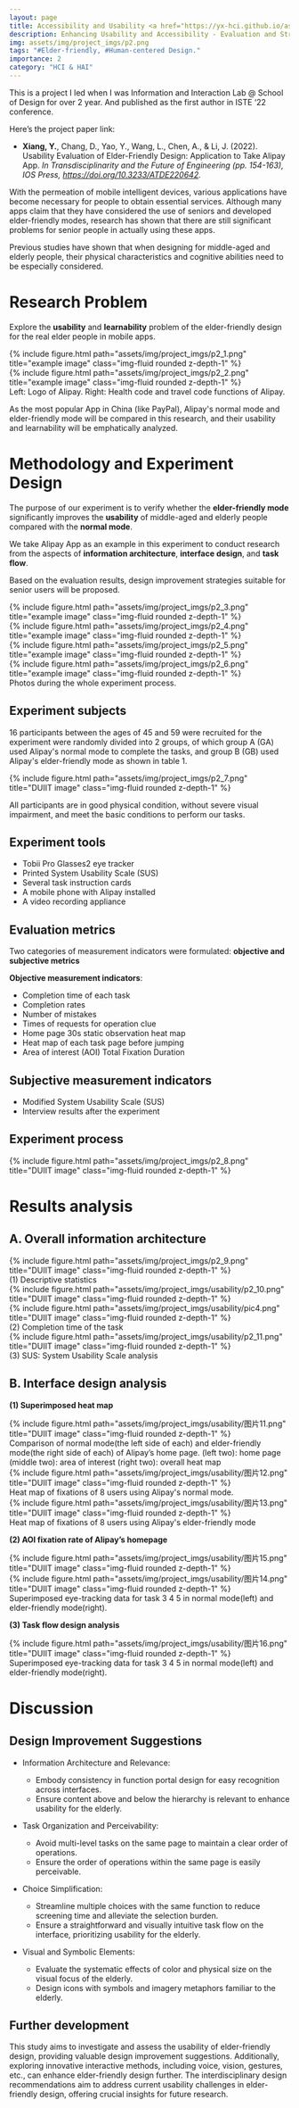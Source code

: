 ```yaml
---
layout: page
title: Accessibility and Usability <a href="https://yx-hci.github.io/assets/pdf/Usability.pdf" target="_blank" rel="noopener noreferrer" class="float-right"><i class="fas fa-file-pdf"></i></a>
description: Enhancing Usability and Accessibility - Evaluation and Strategy for Elder-Friendly App Design.
img: assets/img/project_imgs/p2.png
tags: "#Elder-friendly, #Human-centered Design."
importance: 2
category: "HCI & HAI" 
---
```


This is a project I led when I was Information and Interaction Lab @ School of Design for over 2 year. And published as the first author in ISTE ‘22 conference.    

Here’s the project paper link:
- **Xiang, Y.**, Chang, D., Yao, Y., Wang, L., Chen, A., & Li, J. (2022). Usability Evaluation of Elder-Friendly Design: Application to Take Alipay App. _In Transdisciplinarity and the Future of Engineering (pp. 154-163), IOS Press, https://doi.org/10.3233/ATDE220642._


With the permeation of mobile intelligent devices, various applications have become necessary for people to obtain essential services. Although many apps claim that they have considered the use of seniors and developed elder-friendly modes, research has shown that there are still significant problems for senior people in actually using these apps.

Previous studies have shown that when designing for middle-aged and elderly people, their physical characteristics and cognitive abilities need to be especially considered. 

# Research Problem
Explore the **usability** and **learnability** problem of the elder-friendly design for the real elder people in mobile apps. 

<div class="row justify-content-sm-center justify-content-sm-center">
    <div class="col-sm-5 mt-3 mt-md-0">
        {% include figure.html path="assets/img/project_imgs/p2_1.png" title="example image" class="img-fluid rounded z-depth-1" %}
    </div>
    <div class="col-sm-5 mt-3 mt-md-0">
        {% include figure.html path="assets/img/project_imgs/p2_2.png" title="example image" class="img-fluid rounded z-depth-1" %}
    </div>
</div>
<div class="caption">
    Left: Logo of Alipay. Right: Health code and travel code functions of Alipay.
</div>



As the most popular App in China (like PayPal), Alipay's normal mode and elder-friendly mode will be compared in this research, and their usability and learnability will be emphatically analyzed.

# Methodology and Experiment Design
The purpose of our experiment is to verify whether the **elder-friendly mode** significantly improves the **usability** of middle-aged and elderly people compared with the **normal mode**. 

We take Alipay App as an example in this experiment to conduct research from the aspects of **information architecture**, **interface design**, and **task flow**.

Based on the evaluation results, design improvement strategies suitable for senior users will be proposed. 

<div class="row justify-content-sm-center justify-content-sm-center">
    <div class="col-sm-5 mt-3 mt-md-0">
        {% include figure.html path="assets/img/project_imgs/p2_3.png" title="example image" class="img-fluid rounded z-depth-1" %}
    </div>
    <div class="col-sm-5 mt-3 mt-md-0">
        {% include figure.html path="assets/img/project_imgs/p2_4.png" title="example image" class="img-fluid rounded z-depth-1" %}
    </div>
</div>
<div class="row justify-content-sm-center justify-content-sm-center">
    <div class="col-sm-5 mt-3 mt-md-0">
        {% include figure.html path="assets/img/project_imgs/p2_5.png" title="example image" class="img-fluid rounded z-depth-1" %}
    </div>
    <div class="col-sm-5 mt-3 mt-md-0">
        {% include figure.html path="assets/img/project_imgs/p2_6.png" title="example image" class="img-fluid rounded z-depth-1" %}
    </div>
</div>
<div class="caption">
    Photos during the whole experiment process.
</div>


## Experiment subjects 
16 participants between the ages of 45 and 59 were recruited for the experiment were randomly divided into 2 groups, of which group A (GA) used Alipay's normal mode to complete the tasks, and group B (GB) used Alipay's elder-friendly mode as shown in table 1.

<div class="row justify-content-sm-center">
    <div class="col-sm-8 mt-3 mt-md-0">
        {% include figure.html path="assets/img/project_imgs/p2_7.png" title="DUIIT image" class="img-fluid rounded z-depth-1" %}
    </div>
</div>


All participants are in good physical condition, without severe visual impairment, and meet the basic conditions to perform our tasks. 



## Experiment tools
- Tobii Pro Glasses2 eye tracker
- Printed System Usability Scale (SUS)
- Several task instruction cards
- A mobile phone with Alipay installed 
- A video recording appliance


## Evaluation metrics
Two categories of measurement indicators were formulated: **objective and subjective metrics**

**Objective measurement indicators**:
- Completion time of each task
- Completion rates
- Number of mistakes
- Times of requests for operation clue
- Home page 30s static observation heat map
- Heat map of each task page before jumping
- Area of interest (AOI) Total Fixation Duration  


## Subjective measurement indicators
- Modified System Usability Scale (SUS) 
- Interview results after the experiment

## Experiment process
<div class="row justify-content-sm-center">
    <div class="col-sm-8 mt-3 mt-md-0">
        {% include figure.html path="assets/img/project_imgs/p2_8.png" title="DUIIT image" class="img-fluid rounded z-depth-1" %}
    </div>
</div>

# Results analysis
## A. Overall information architecture 


<div class="row justify-content-sm-center">
    <div class="col-sm-8 mt-3 mt-md-0">
        {% include figure.html path="assets/img/project_imgs/p2_9.png" title="DUIIT image" class="img-fluid rounded z-depth-1" %}
    </div>
</div>
<div class="caption">
    (1) Descriptive statistics
</div>



<div class="row justify-content-sm-center">
    <div class="col-sm-8 mt-3 mt-md-0">
        {% include figure.html path="assets/img/project_imgs/usability/p2_10.png" title="DUIIT image" class="img-fluid rounded z-depth-1" %}
    </div>
</div>
<div class="row justify-content-sm-center">
    <div class="col-sm-8 mt-3 mt-md-0">
        {% include figure.html path="assets/img/project_imgs/usability/pic4.png" title="DUIIT image" class="img-fluid rounded z-depth-1" %}
    </div>
</div>
<div class="caption">
    (2) Completion time of the task
</div>



<div class="row justify-content-sm-center">
    <div class="col-sm-8 mt-3 mt-md-0">
        {% include figure.html path="assets/img/project_imgs/usability/p2_11.png" title="DUIIT image" class="img-fluid rounded z-depth-1" %}
    </div>
</div>
<div class="caption">
    (3) SUS: System Usability Scale analysis 
</div>


## B. Interface design analysis
**(1) Superimposed heat map**

<div class="row justify-content-sm-center">
    <div class="col-sm-8 mt-3 mt-md-0">
        {% include figure.html path="assets/img/project_imgs/usability/图片11.png" title="DUIIT image" class="img-fluid rounded z-depth-1" %}
    </div>
</div>
<div class="caption">
    Comparison of normal mode(the left side of each) and elder-friendly mode(the right side of each) of Alipay’s home page.
    (left two): home page  (middle two): area of interest (right two): overall heat map 
</div>


<div class="row justify-content-sm-center">
    <div class="col-sm-8 mt-3 mt-md-0">
        {% include figure.html path="assets/img/project_imgs/usability/图片12.png" title="DUIIT image" class="img-fluid rounded z-depth-1" %}
    </div>
</div>
<div class="caption">
    Heat map of fixations of 8 users using Alipay's normal mode.
</div>


<div class="row justify-content-sm-center">
    <div class="col-sm-8 mt-3 mt-md-0">
        {% include figure.html path="assets/img/project_imgs/usability/图片13.png" title="DUIIT image" class="img-fluid rounded z-depth-1" %}
    </div>
</div>
<div class="caption">
    Heat map of fixations of 8 users using Alipay's elder-friendly mode
</div>


**(2) AOI fixation rate of Alipay’s homepage** 


<div class="row justify-content-sm-center">
    <div class="col-sm-8 mt-3 mt-md-0">
        {% include figure.html path="assets/img/project_imgs/usability/图片15.png" title="DUIIT image" class="img-fluid rounded z-depth-1" %}
    </div>
</div>

<div class="row justify-content-sm-center">
    <div class="col-sm-8 mt-3 mt-md-0">
        {% include figure.html path="assets/img/project_imgs/usability/图片14.png" title="DUIIT image" class="img-fluid rounded z-depth-1" %}
    </div>
</div>
<div class="caption">
    Superimposed eye-tracking data for task 3 4 5 in normal mode(left) and elder-friendly mode(right).
</div>

**(3) Task flow design analysis**
<div class="row justify-content-sm-center">
    <div class="col-sm-8 mt-3 mt-md-0">
        {% include figure.html path="assets/img/project_imgs/usability/图片16.png" title="DUIIT image" class="img-fluid rounded z-depth-1" %}
    </div>
</div>
<div class="caption">
    Superimposed eye-tracking data for task 3 4 5 in normal mode(left) and elder-friendly mode(right).
</div>

# Discussion
## Design Improvement Suggestions
- Information Architecture and Relevance:
   - Embody consistency in function portal design for easy recognition across interfaces.
   - Ensure content above and below the hierarchy is relevant to enhance usability for the elderly.

- Task Organization and Perceivability:
   - Avoid multi-level tasks on the same page to maintain a clear order of operations.
   - Ensure the order of operations within the same page is easily perceivable.

- Choice Simplification:
   - Streamline multiple choices with the same function to reduce screening time and alleviate the selection burden.
   - Ensure a straightforward and visually intuitive task flow on the interface, prioritizing usability for the elderly.
  
- Visual and Symbolic Elements:
   - Evaluate the systematic effects of color and physical size on the visual focus of the elderly.
   - Design icons with symbols and imagery metaphors familiar to the elderly.

## Further development
This study aims to investigate and assess the usability of elder-friendly design, providing valuable design improvement suggestions. Additionally, exploring innovative interactive methods, including voice, vision, gestures, etc., can enhance elder-friendly design further. The interdisciplinary design recommendations aim to address current usability challenges in elder-friendly design, offering crucial insights for future research.

